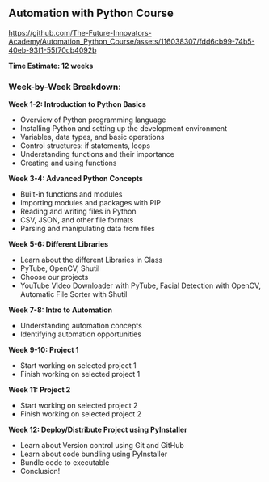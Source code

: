 ## Automation with Python Course


https://github.com/The-Future-Innovators-Academy/Automation_Python_Course/assets/116038307/fdd6cb99-74b5-40eb-93f1-55f70cb4092b


**Time Estimate: 12 weeks**

### Week-by-Week Breakdown:

**Week 1-2: Introduction to Python Basics**
- Overview of Python programming language
- Installing Python and setting up the development environment
- Variables, data types, and basic operations
- Control structures: if statements, loops
- Understanding functions and their importance
- Creating and using functions

**Week 3-4: Advanced Python Concepts**
- Built-in functions and modules
- Importing modules and packages with PIP
- Reading and writing files in Python
- CSV, JSON, and other file formats
- Parsing and manipulating data from files

**Week 5-6: Different Libraries**
- Learn about the different Libraries in Class
- PyTube, OpenCV, Shutil
- Choose our projects
- YouTube Video Downloader with PyTube, Facial Detection with OpenCV, Automatic File Sorter with Shutil

**Week 7-8: Intro to Automation**
- Understanding automation concepts
- Identifying automation opportunities

**Week 9-10: Project 1**
- Start working on selected project 1
- Finish working on selected project 1

**Week 11: Project 2**
- Start working on selected project 2
- Finish working on selected project 2

**Week 12: Deploy/Distribute Project using PyInstaller**
- Learn about Version control using Git and GitHub
- Learn about code bundling using PyInstaller
- Bundle code to executable
- Conclusion!
